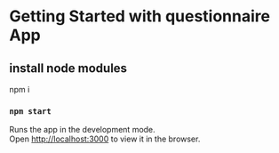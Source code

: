 # Getting Started with questionnaire App

## install node modules

npm i

### `npm start`

Runs the app in the development mode.\
Open [http://localhost:3000](http://localhost:3000) to view it in the browser.
